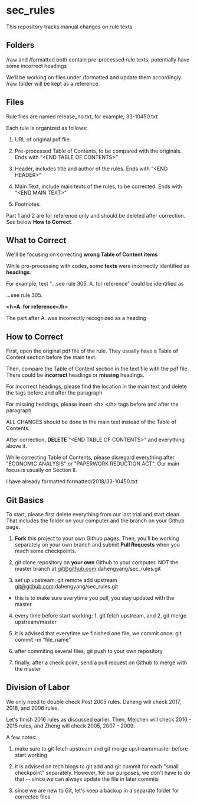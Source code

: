 # sec_rules

This repository tracks manual changes on rule texts

## Folders

/raw and /formatted both contain pre-processed rule texts, potentially have some incorrect headings

We’ll be working on files under /formatted and update them accordingly. /raw folder will be kept as a reference.

## Files

Rule files are named release_no.txt, for example, 33-10450.txt

Each rule is organized as follows:

1. URL of original pdf file

2. Pre-processed Table of Contents, to be compared with the originals. Ends with “<END TABLE OF CONTENTS\>"

3. Header, includes title and author of the rules. Ends with “<END HEADER\>"

4. Main Text, include main texts of the rules, to be corrected. Ends with “<END MAIN TEXT\>”

5. Footnotes. 

Part 1 and 2 are for reference only and should be deleted after correction. See below **How to Correct**. 

## What to Correct

We'll be focusing on correcting **wrong Table of Content items**

While pro-processing with codes, some **texts** were incorrectly identified as **headings**. 

For example, text "...see rule 305. A. for reference" could be identified as 

...see rule 305. 

**<h\>A. for reference</h\>**

The part after A. was incorrectly recognized as a heading

## How to Correct

First, open the original pdf file of the rule. They usually have a Table of Content section before the main text.

Then, compare the Table of Content section in the text file with the pdf file. There could be **incorrect** headings or **missing** headings.

For incorrect headings, please find the location in the main text and delete the <h> </h> tags before and after the paragraph

For missing headings, please insert <h\> </h\> tags before and after the paragraph

ALL CHANGES should be done in the main text instead of the Table of Contents.

After correction, **DELETE** "<END TABLE OF CONTENTS\>" and everything above it.
  
While correcting Table of Contents, please disregard everything after "ECONOMIC ANALYSIS" or "PAPERWORK REDUCTION ACT". Our main focus is usually on Section II. 
  
I have already formatted formatted/2018/33-10450.txt

## Git Basics

To start, please first delete everything from our last trial and start clean. That includes the folder on your computer and the branch on your Github page.

1. **Fork** this project to your own Github pages. Then, you'll be working separately on your own branch and submit **Pull Requests** when you reach some checkpoints. 

2. git clone repository on **your own** Github to your computer. NOT the master branch at git@github.com:dahengyang/sec_rules.git

3. set up upstream: git remote add upstream git@github.com:dahengyang/sec_rules.git
  * this is to make sure everytime you pull, you stay updated with the master

4. every time before start working: 1. git fetch upstream, and 2. git merge upstream/master

5. it is advised that everytime we finished one file, we commit once: git commit -m "file_name"

6. after commiting several files, git push to your own repository

7. finally, after a check point, send a pull request on Github to merge with the master

## Division of Labor

We only need to double check Post 2005 rules. Daheng will check 2017, 2018, and 2006 rules. 

Let's finish 2016 rules as discussed earlier. Then, Meichen will check 2010 - 2015 rules, and Zheng will check 2005, 2007 - 2009. 

A few notes: 

1. make sure to git fetch upstream and git merge upstream/master before start working

2. it is advised on tech blogs to git add and git commit for each "small checkpoint" separately. However, for our purposes, we don't have to do that -- since we can always update the file in later commits 

3. since we are new to Git, let's keep a backup in a separate folder for corrected files
